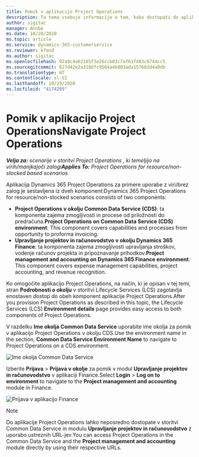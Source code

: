 ```yaml
---
title: Pomik v aplikacijo Project Operations
description: Ta tema vsebuje informacije o tem, kako dostopati do aplikacije Project Operations iz portala Lifecycle Services.
author: sigitac
manager: Annbe
ms.date: 10/28/2020
ms.topic: article
ms.service: dynamics-365-customerservice
ms.reviewer: kfend
ms.author: sigitac
ms.openlocfilehash: 92a9c4e62165f3e26ccb03c7af61f483c6744cc5
ms.sourcegitcommit: 627d42e2a318dfc9564a4b803ada157682d4a0db
ms.translationtype: HT
ms.contentlocale: sl-SI
ms.lasthandoff: 10/29/2020
ms.locfileid: "4174285"
---
```

# <a name="navigate-project-operations"></a><span data-ttu-id="c14d7-103">Pomik v aplikacijo Project Operations</span><span class="sxs-lookup"><span data-stu-id="c14d7-103">Navigate Project Operations</span></span>

<span data-ttu-id="c14d7-104">_**Velja za:** scenarije v storitvi Project Operations , ki temeljijo na virih/manjkajoči zalogi_</span><span class="sxs-lookup"><span data-stu-id="c14d7-104">_**Applies To:** Project Operations for resource/non-stocked based scenarios_</span></span>

<span data-ttu-id="c14d7-105">Aplikacija Dynamics 365 Project Operations za primere uporabe z viri/brez zalog je sestavljena iz dveh komponent:</span><span class="sxs-lookup"><span data-stu-id="c14d7-105">Dynamics 365 Project Operations for resource/non-stocked scenarios consists of two components:</span></span> 

 - <span data-ttu-id="c14d7-106">**Project Operations v okolju Common Data Service (CDS)**: ta komponenta zajema zmogljivosti in procese od priložnosti do predračuna.</span><span class="sxs-lookup"><span data-stu-id="c14d7-106">**Project Operations on Common Data Service (CDS) environment**: This component covers capabilities and processes from opportunity to proforma invoicing.</span></span> 
 - <span data-ttu-id="c14d7-107">**Upravljanje projektov in računovodstvo v okolju Dynamics 365 Finance**: ta komponenta zajema zmogljivosti upravljanja stroškov, vodenje računov projekta in pripoznavanje prihodkov.</span><span class="sxs-lookup"><span data-stu-id="c14d7-107">**Project management and accounting on Dynamics 365 Finance environment**: This component covers expense management capabilities, project accounting, and revenue recognition.</span></span> 

<span data-ttu-id="c14d7-108">Ko omogočite aplikacijo Project Operations, na način, ki je opisan v tej temi, stran **Podrobnosti o okolju** v storitvi Lifecycle Services (LCS) zagotavlja enostaven dostop do obeh komponent aplikacije Project Operations.</span><span class="sxs-lookup"><span data-stu-id="c14d7-108">After you provision Project Operations as described in this topic, the Lifecycle Services (LCS) **Environment details** page provides easy access to both components of Project Operations.</span></span>  

<span data-ttu-id="c14d7-109">V razdelku **Ime okolja Common Data Service** uporabite ime okolja za pomik v aplikacijo Project Operations v okolju CDS.</span><span class="sxs-lookup"><span data-stu-id="c14d7-109">Use the environment name in the section, **Common Data Service Environment Name** to navigate to Project Operations on a CDS environment.</span></span> 

  ![Ime okolja Common Data Service](./media/environment-name.PNG)

<span data-ttu-id="c14d7-111">Izberite **Prijava** > **Prijava v okolje** za pomik v modul **Upravljanje projektov in računovodstvo** v aplikaciji Finance.</span><span class="sxs-lookup"><span data-stu-id="c14d7-111">Select **Login** > **Log on to environment** to navigate to the **Project management and accounting** module in Finance.</span></span>  

   ![Prijava v aplikacijo Finance](./media/environment-login.PNG)

> [!NOTE]
> <span data-ttu-id="c14d7-113">Do aplikacije Project Operations lahko neposredno dostopate v storitvi Common Data Service in modulu **Upravljanje projektov in računovodstvo** z uporabo ustreznih URL-jev.</span><span class="sxs-lookup"><span data-stu-id="c14d7-113">You can access Project Operations in the Common Data Service and the **Project management and accounting** module directly by using their respective URLs.</span></span> 
